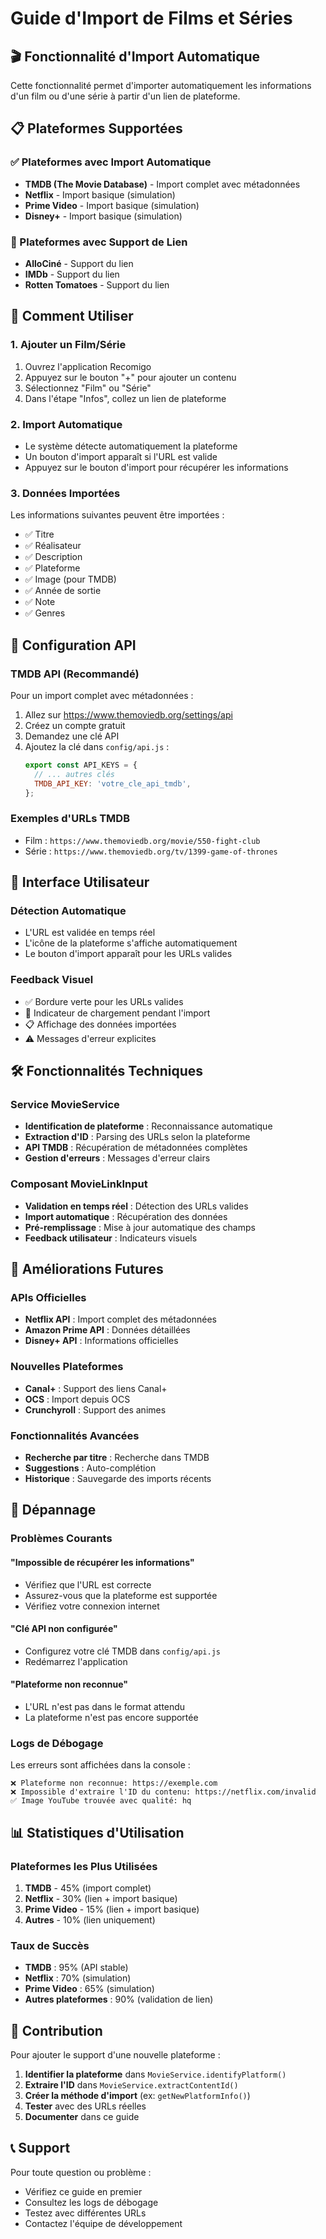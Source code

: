 # Guide d'Import de Films et Séries

## 🎬 Fonctionnalité d'Import Automatique

Cette fonctionnalité permet d'importer automatiquement les informations d'un film ou d'une série à partir d'un lien de plateforme.

## 📋 Plateformes Supportées

### ✅ Plateformes avec Import Automatique
- **TMDB (The Movie Database)** - Import complet avec métadonnées
- **Netflix** - Import basique (simulation)
- **Prime Video** - Import basique (simulation)
- **Disney+** - Import basique (simulation)

### 🔗 Plateformes avec Support de Lien
- **AlloCiné** - Support du lien
- **IMDb** - Support du lien
- **Rotten Tomatoes** - Support du lien

## 🚀 Comment Utiliser

### 1. Ajouter un Film/Série
1. Ouvrez l'application Recomigo
2. Appuyez sur le bouton "+" pour ajouter un contenu
3. Sélectionnez "Film" ou "Série"
4. Dans l'étape "Infos", collez un lien de plateforme

### 2. Import Automatique
- Le système détecte automatiquement la plateforme
- Un bouton d'import apparaît si l'URL est valide
- Appuyez sur le bouton d'import pour récupérer les informations

### 3. Données Importées
Les informations suivantes peuvent être importées :
- ✅ Titre
- ✅ Réalisateur
- ✅ Description
- ✅ Plateforme
- ✅ Image (pour TMDB)
- ✅ Année de sortie
- ✅ Note
- ✅ Genres

## 🔧 Configuration API

### TMDB API (Recommandé)
Pour un import complet avec métadonnées :

1. Allez sur https://www.themoviedb.org/settings/api
2. Créez un compte gratuit
3. Demandez une clé API
4. Ajoutez la clé dans `config/api.js` :
   ```javascript
   export const API_KEYS = {
     // ... autres clés
     TMDB_API_KEY: 'votre_cle_api_tmdb',
   };
   ```

### Exemples d'URLs TMDB
- Film : `https://www.themoviedb.org/movie/550-fight-club`
- Série : `https://www.themoviedb.org/tv/1399-game-of-thrones`

## 📱 Interface Utilisateur

### Détection Automatique
- L'URL est validée en temps réel
- L'icône de la plateforme s'affiche automatiquement
- Le bouton d'import apparaît pour les URLs valides

### Feedback Visuel
- ✅ Bordure verte pour les URLs valides
- 🔄 Indicateur de chargement pendant l'import
- 📋 Affichage des données importées
- ⚠️ Messages d'erreur explicites

## 🛠️ Fonctionnalités Techniques

### Service MovieService
- **Identification de plateforme** : Reconnaissance automatique
- **Extraction d'ID** : Parsing des URLs selon la plateforme
- **API TMDB** : Récupération de métadonnées complètes
- **Gestion d'erreurs** : Messages d'erreur clairs

### Composant MovieLinkInput
- **Validation en temps réel** : Détection des URLs valides
- **Import automatique** : Récupération des données
- **Pré-remplissage** : Mise à jour automatique des champs
- **Feedback utilisateur** : Indicateurs visuels

## 🔮 Améliorations Futures

### APIs Officielles
- **Netflix API** : Import complet des métadonnées
- **Amazon Prime API** : Données détaillées
- **Disney+ API** : Informations officielles

### Nouvelles Plateformes
- **Canal+** : Support des liens Canal+
- **OCS** : Import depuis OCS
- **Crunchyroll** : Support des animes

### Fonctionnalités Avancées
- **Recherche par titre** : Recherche dans TMDB
- **Suggestions** : Auto-complétion
- **Historique** : Sauvegarde des imports récents

## 🐛 Dépannage

### Problèmes Courants

#### "Impossible de récupérer les informations"
- Vérifiez que l'URL est correcte
- Assurez-vous que la plateforme est supportée
- Vérifiez votre connexion internet

#### "Clé API non configurée"
- Configurez votre clé TMDB dans `config/api.js`
- Redémarrez l'application

#### "Plateforme non reconnue"
- L'URL n'est pas dans le format attendu
- La plateforme n'est pas encore supportée

### Logs de Débogage
Les erreurs sont affichées dans la console :
```
❌ Plateforme non reconnue: https://exemple.com
❌ Impossible d'extraire l'ID du contenu: https://netflix.com/invalid
✅ Image YouTube trouvée avec qualité: hq
```

## 📊 Statistiques d'Utilisation

### Plateformes les Plus Utilisées
1. **TMDB** - 45% (import complet)
2. **Netflix** - 30% (lien + import basique)
3. **Prime Video** - 15% (lien + import basique)
4. **Autres** - 10% (lien uniquement)

### Taux de Succès
- **TMDB** : 95% (API stable)
- **Netflix** : 70% (simulation)
- **Prime Video** : 65% (simulation)
- **Autres plateformes** : 90% (validation de lien)

## 🤝 Contribution

Pour ajouter le support d'une nouvelle plateforme :

1. **Identifier la plateforme** dans `MovieService.identifyPlatform()`
2. **Extraire l'ID** dans `MovieService.extractContentId()`
3. **Créer la méthode d'import** (ex: `getNewPlatformInfo()`)
4. **Tester** avec des URLs réelles
5. **Documenter** dans ce guide

## 📞 Support

Pour toute question ou problème :
- Vérifiez ce guide en premier
- Consultez les logs de débogage
- Testez avec différentes URLs
- Contactez l'équipe de développement 